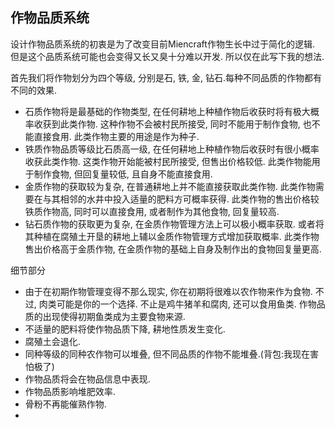 ## 作物品质系统
  设计作物品质系统的初衷是为了改变目前Miencraft作物生长中过于简化的逻辑. 但是这个品质系统可能也会变得又长又臭十分难以开发. 所以仅在此写下我的想法.

  首先我们将作物划分为四个等级, 分别是石, 铁, 金, 钻石.每种不同品质的作物都有不同的效果.
  - 石质作物将是最基础的作物类型, 在任何耕地上种植作物后收获时将有极大概率收获到此类作物. 这种作物不会被村民所接受, 同时不能用于制作食物, 也不能直接食用. 此类作物主要的用途是作为种子.
  - 铁质作物品质等级比石质高一级, 在任何耕地上种植作物后收获时有很小概率收获此类作物. 这类作物开始能被村民所接受, 但售出价格较低. 此类作物能用于制作食物, 但回复量较低, 且自身不能直接食用.
  - 金质作物的获取较为复杂, 在普通耕地上并不能直接获取此类作物. 此类作物需要在与其相邻的水井中投入适量的肥料方可概率获得. 此类作物的售出价格较铁质作物高, 同时可以直接食用, 或者制作为其他食物, 回复量较高.
  - 钻石质作物的获取更为复杂, 在金质作物管理方法上可以极小概率获取. 或者将其种植在腐殖土开垦的耕地上辅以金质作物管理方式增加获取概率. 此类作物售出价格高于金质作物, 在金质作物的基础上自身及制作出的食物回复量更高.

  细节部分
  - 由于在初期作物管理变得不那么现实, 你在初期将很难以农作物来作为食物. 不过, 肉类可能是你的一个选择. 不止是鸡牛猪羊和腐肉, 还可以食用鱼类. 作物品质的出现使得初期鱼类成为主要食物来源.
  - 不适量的肥料将使作物品质下降, 耕地性质发生变化.
  - 腐殖土会退化. 
  - 同种等级的同种农作物可以堆叠, 但不同品质的作物不能堆叠.(背包:我现在害怕极了)
  - 作物品质将会在物品信息中表现.
  - 作物品质影响堆肥效率.
  - 骨粉不再能催熟作物.
  - 